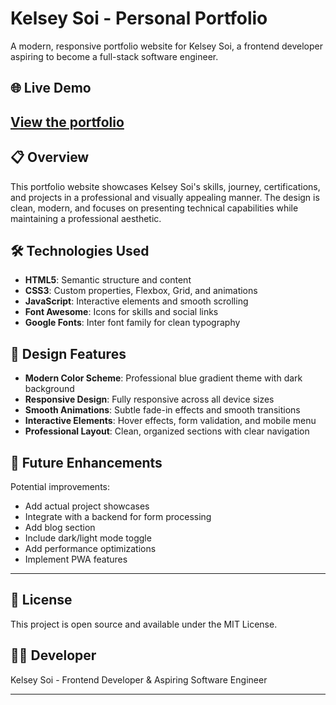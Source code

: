 
# Kelsey Soi - Personal Portfolio

A modern, responsive portfolio website for Kelsey Soi, a frontend developer aspiring to become a full-stack software engineer.

## 🌐 Live Demo

[View the portfolio](https://personal-portfolio-three-coral-79.vercel.app/)
---
## 📋 Overview

This portfolio website showcases Kelsey Soi's skills, journey, certifications, and projects in a professional and visually appealing manner. The design is clean, modern, and focuses on presenting technical capabilities while maintaining a professional aesthetic.

## 🛠️ Technologies Used

- **HTML5**: Semantic structure and content
- **CSS3**: Custom properties, Flexbox, Grid, and animations
- **JavaScript**: Interactive elements and smooth scrolling
- **Font Awesome**: Icons for skills and social links
- **Google Fonts**: Inter font family for clean typography

## 🎨 Design Features

- **Modern Color Scheme**: Professional blue gradient theme with dark background
- **Responsive Design**: Fully responsive across all device sizes
- **Smooth Animations**: Subtle fade-in effects and smooth transitions
- **Interactive Elements**: Hover effects, form validation, and mobile menu
- **Professional Layout**: Clean, organized sections with clear navigation


## 🌟 Future Enhancements

Potential improvements:
- Add actual project showcases
- Integrate with a backend for form processing
- Add blog section
- Include dark/light mode toggle
- Add performance optimizations
- Implement PWA features
---
## 📄 License

This project is open source and available under the MIT License.

## 👨‍💻 Developer

Kelsey Soi - Frontend Developer & Aspiring Software Engineer


---

